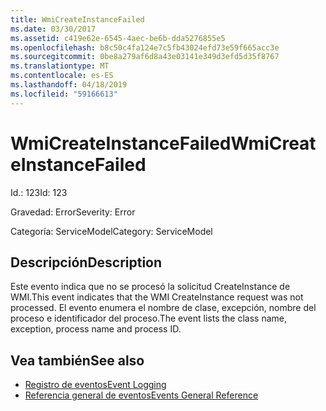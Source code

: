 ```yaml
---
title: WmiCreateInstanceFailed
ms.date: 03/30/2017
ms.assetid: c419e62e-6545-4aec-be6b-dda5276855e5
ms.openlocfilehash: b8c50c4fa124e7c5fb43024efd73e59f665acc3e
ms.sourcegitcommit: 0be8a279af6d8a43e03141e349d3efd5d35f8767
ms.translationtype: MT
ms.contentlocale: es-ES
ms.lasthandoff: 04/18/2019
ms.locfileid: "59166613"
---
```

# <a name="wmicreateinstancefailed"></a><span data-ttu-id="09ad0-102">WmiCreateInstanceFailed</span><span class="sxs-lookup"><span data-stu-id="09ad0-102">WmiCreateInstanceFailed</span></span>
<span data-ttu-id="09ad0-103">Id.: 123</span><span class="sxs-lookup"><span data-stu-id="09ad0-103">Id: 123</span></span>  
  
 <span data-ttu-id="09ad0-104">Gravedad: Error</span><span class="sxs-lookup"><span data-stu-id="09ad0-104">Severity: Error</span></span>  
  
 <span data-ttu-id="09ad0-105">Categoría: ServiceModel</span><span class="sxs-lookup"><span data-stu-id="09ad0-105">Category: ServiceModel</span></span>  
  
## <a name="description"></a><span data-ttu-id="09ad0-106">Descripción</span><span class="sxs-lookup"><span data-stu-id="09ad0-106">Description</span></span>  
 <span data-ttu-id="09ad0-107">Este evento indica que no se procesó la solicitud CreateInstance de WMI.</span><span class="sxs-lookup"><span data-stu-id="09ad0-107">This event indicates that the WMI CreateInstance request was not processed.</span></span> <span data-ttu-id="09ad0-108">El evento enumera el nombre de clase, excepción, nombre del proceso e identificador del proceso.</span><span class="sxs-lookup"><span data-stu-id="09ad0-108">The event lists the class name, exception, process name and process ID.</span></span>  
  
## <a name="see-also"></a><span data-ttu-id="09ad0-109">Vea también</span><span class="sxs-lookup"><span data-stu-id="09ad0-109">See also</span></span>

- [<span data-ttu-id="09ad0-110">Registro de eventos</span><span class="sxs-lookup"><span data-stu-id="09ad0-110">Event Logging</span></span>](../../../../../docs/framework/wcf/diagnostics/event-logging/index.md)
- [<span data-ttu-id="09ad0-111">Referencia general de eventos</span><span class="sxs-lookup"><span data-stu-id="09ad0-111">Events General Reference</span></span>](../../../../../docs/framework/wcf/diagnostics/event-logging/events-general-reference.md)
